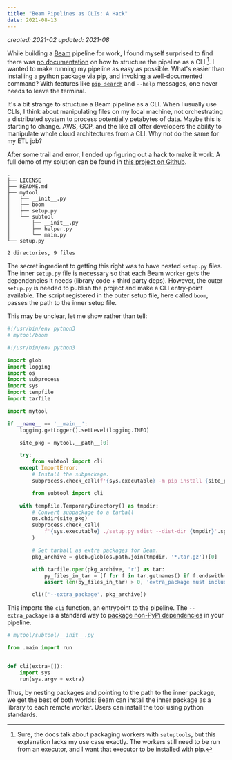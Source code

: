 ```yaml
---
title: "Beam Pipelines as CLIs: A Hack"
date: 2021-08-13
---
```

*created: 2021-02*
*updated: 2021-08*

While building a [Beam](https://beam.apache.org/) pipeline for work, I found 
myself surprised to find there was [no documentation](https://beam.apache.org/documentation/sdks/python-pipeline-dependencies/)
on how to structure the pipeline as a CLI [^1]. I wanted to make running 
my pipeline as easy as possible. What's easier than installing a python 
package via pip, and invoking a well-documented command? With features like
[`pip search`](https://pip.pypa.io/en/stable/reference/pip_search/#) and  `--help` messages, one never needs to leave the terminal.

It's a bit strange to structure a Beam pipeline as a CLI. When I usually use 
CLIs, I think about manipulating files on my local machine, not orchestrating a
distributed system to process potentially petabytes of data. Maybe this is 
starting to change. AWS, GCP, and the like all offer developers the ability to 
manipulate whole cloud architectures from a CLI. Why not do the same for my ETL
job?

After some trail and error, I ended up figuring out a hack to make it work. A 
full demo of my solution can be found in [this project on Github](https://github.com/alxmrs/beam-cli-example).

```
.
├── LICENSE
├── README.md
├── mytool
│   ├── __init__.py
│   ├── boom
│   ├── setup.py
│   └── subtool
│       ├── __init__.py
│       ├── helper.py
│       └── main.py
└── setup.py

2 directories, 9 files
```

The secret ingredient to getting this right was to have nested `setup.py` files.
The inner `setup.py` file is necessary so that each Beam worker gets the 
dependencies it needs (library code + third party deps). However, the outer
`setup.py` is needed to publish the project and make a CLI entry-point 
available. The script registered in the outer setup file, here called `boom`,
passes the path to the inner setup file. 

This may be unclear, let me show rather than tell: 

```python
#!/usr/bin/env python3
# mytool/boom

#!/usr/bin/env python3

import glob
import logging
import os
import subprocess
import sys
import tempfile
import tarfile

import mytool

if __name__ == '__main__':
    logging.getLogger().setLevel(logging.INFO)

    site_pkg = mytool.__path__[0]

    try:
        from subtool import cli
    except ImportError:
        # Install the subpackage.
        subprocess.check_call(f'{sys.executable} -m pip install {site_pkg}'.split())

        from subtool import cli

    with tempfile.TemporaryDirectory() as tmpdir:
        # Convert subpackage to a tarball
        os.chdir(site_pkg)
        subprocess.check_call(
            f'{sys.executable} ./setup.py sdist --dist-dir {tmpdir}'.split(),
        )

        # Set tarball as extra packages for Beam.
        pkg_archive = glob.glob(os.path.join(tmpdir, '*.tar.gz'))[0]

        with tarfile.open(pkg_archive, 'r') as tar:
            py_files_in_tar = [f for f in tar.getnames() if f.endswith('.py')]
            assert len(py_files_in_tar) > 0, 'extra_package must include python files!'

        cli(['--extra_package', pkg_archive])

```

This imports the `cli` function, an entrypoint to the pipeline. 
The `--extra_package` is a standard way to [package non-PyPi dependencies](https://beam.apache.org/documentation/sdks/python-pipeline-dependencies/#local-or-nonpypi)
in your pipeline. 

```python
# mytool/subtool/__init__.py

from .main import run


def cli(extra=[]):
    import sys
    run(sys.argv + extra)
```

Thus, by nesting packages and pointing to the path to the inner package, 
we get the best of both worlds: Beam can install the inner package as a
library to each remote worker. Users can install the tool using python 
standards. 

[^1]: Sure, the docs talk about packaging workers with `setuptools`,
but this explanation lacks my use case exactly. The workers still
need to be run from an executor, and I want that executor to be
installed with pip.
